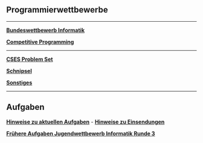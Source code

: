 ## Programmierwettbewerbe

----

**[Bundeswettbewerb Informatik](https://bwinf.de/bundeswettbewerb/)**

**[Competitive Programming](./competitive.md)**

---

**[CSES Problem Set](cses.md)**

**[Schnipsel](schnipsel.md)**

**[Sonstiges](algorithmen/algorithmen.md)**

---


## Aufgaben

**[Hinweise zu aktuellen Aufgaben](hinweise/hinweise.md)** - **[Hinweise zu Einsendungen](einsendungen/einsendungen.md)**

**[Frühere Aufgaben Jugendwettbewerb Informatik Runde 3](./jwinfRunde3/jwinf3.md)**




 
